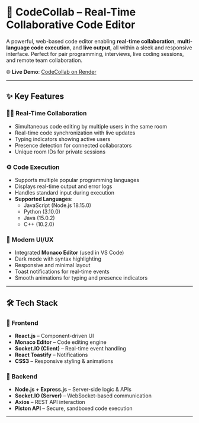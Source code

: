 # 🚀 CodeCollab – Real-Time Collaborative Code Editor

A powerful, web-based code editor enabling **real-time collaboration**, **multi-language code execution**, and **live output**, all within a sleek and responsive interface. Perfect for pair programming, interviews, live coding sessions, and remote team collaboration.

🌐 **Live Demo**: [CodeCollab on Render](https://collab-and-code-conquer-01.onrender.com/)

---

## ✨ Key Features

### 👨‍💻 Real-Time Collaboration
- Simultaneous code editing by multiple users in the same room
- Real-time code synchronization with live updates
- Typing indicators showing active users
- Presence detection for connected collaborators
- Unique room IDs for private sessions

### ⚙️ Code Execution
- Supports multiple popular programming languages
- Displays real-time output and error logs
- Handles standard input during execution
- **Supported Languages**:
  - JavaScript (Node.js 18.15.0)
  - Python (3.10.0)
  - Java (15.0.2)
  - C++ (10.2.0)

### 🎨 Modern UI/UX
- Integrated **Monaco Editor** (used in VS Code)
- Dark mode with syntax highlighting
- Responsive and minimal layout
- Toast notifications for real-time events
- Smooth animations for typing and presence indicators

---

## 🛠️ Tech Stack

### 🔹 Frontend
- **React.js** – Component-driven UI
- **Monaco Editor** – Code editing engine
- **Socket.IO (Client)** – Real-time event handling
- **React Toastify** – Notifications
- **CSS3** – Responsive styling & animations

### 🔸 Backend
- **Node.js + Express.js** – Server-side logic & APIs
- **Socket.IO (Server)** – WebSocket-based communication
- **Axios** – REST API interaction
- **Piston API** – Secure, sandboxed code execution

---

